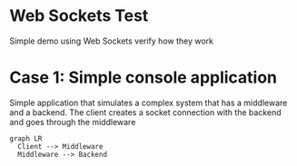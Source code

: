 # Web Sockets Test
Simple demo using Web Sockets verify how they work

# Case 1: Simple console application 
Simple application that simulates a complex system that has a middleware and a backend.
The client creates a socket connection with the backend and goes through the middleware

```mermaid
graph LR
  Client --> Middleware
  Middleware --> Backend

```